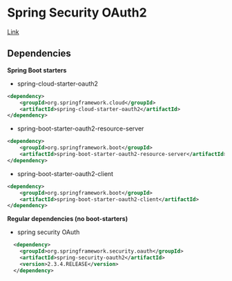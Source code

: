 # Spring Security OAuth2

[Link](https://karma-runner.github.io)

## Dependencies

**Spring Boot starters**

* spring-cloud-starter-oauth2
```xml
<dependency>
    <groupId>org.springframework.cloud</groupId>
    <artifactId>spring-cloud-starter-oauth2</artifactId>
</dependency>
```
* spring-boot-starter-oauth2-resource-server
```xml
<dependency>
    <groupId>org.springframework.boot</groupId>
    <artifactId>spring-boot-starter-oauth2-resource-server</artifactId>
</dependency>
```
* spring-boot-starter-oauth2-client
```xml
<dependency>
    <groupId>org.springframework.boot</groupId>
    <artifactId>spring-boot-starter-oauth2-client</artifactId>
</dependency>
```
**Regular dependencies (no boot-starters)**
* spring security OAuth
```xml
  <dependency>
    <groupId>org.springframework.security.oauth</groupId>
    <artifactId>spring-security-oauth2</artifactId>
    <version>2.3.4.RELEASE</version>
  </dependency>
```
  